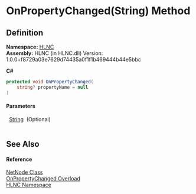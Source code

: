# OnPropertyChanged(String) Method




## Definition
**Namespace:** <a href="N_HLNC">HLNC</a>  
**Assembly:** HLNC (in HLNC.dll) Version: 1.0.0+f8729a03e7629d74435a0f1f1b469444b44e5bbc

**C#**
``` C#
protected void OnPropertyChanged(
	string? propertyName = null
)
```



#### Parameters
<dl><dt>  <a href="https://learn.microsoft.com/dotnet/api/system.string" target="_blank" rel="noopener noreferrer">String</a>  (Optional)</dt><dd> </dd></dl>

## See Also


#### Reference
<a href="T_HLNC_NetNode">NetNode Class</a>  
<a href="Overload_HLNC_NetNode_OnPropertyChanged">OnPropertyChanged Overload</a>  
<a href="N_HLNC">HLNC Namespace</a>  

